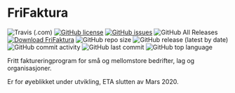 # FriFaktura
![Travis (.com)](https://img.shields.io/travis/com/frifaktura/frifaktura) [![GitHub license](https://img.shields.io/github/license/frifaktura/frifaktura)](https://github.com/frifaktura/frifaktura/blob/master/LICENSE) [![GitHub issues](https://img.shields.io/github/issues/frifaktura/frifaktura)](https://github.com/frifaktura/frifaktura/issues) ![GitHub All Releases](https://img.shields.io/github/downloads/frifaktura/frifaktura/total) [![Download FriFaktura](https://img.shields.io/sourceforge/dt/frifaktura.svg)](https://sourceforge.net/projects/frifaktura/files/latest/download) ![GitHub repo size](https://img.shields.io/github/repo-size/frifaktura/frifaktura) ![GitHub release (latest by date)](https://img.shields.io/github/v/release/frifaktura/frifaktura) ![GitHub commit activity](https://img.shields.io/github/commit-activity/w/frifaktura/frifaktura) ![GitHub last commit](https://img.shields.io/github/last-commit/frifaktura/frifaktura) ![GitHub top language](https://img.shields.io/github/languages/top/frifaktura/frifaktura)

Fritt faktureringprogram for små og mellomstore bedrifter, lag og organisasjoner.

Er for øyeblikket under utvikling, ETA slutten av Mars 2020.
